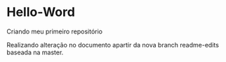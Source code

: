 # Hello-Word
Criando meu primeiro repositório

Realizando alteração no documento apartir da nova branch readme-edits baseada na master.
